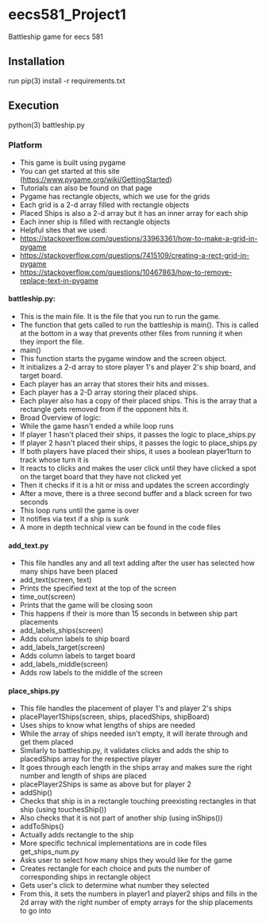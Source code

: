 # eecs581_Project1
Battleship game for eecs 581

## Installation
run pip(3) install -r requirements.txt

## Execution
python(3) battleship.py

### Platform 
- This game is built using pygame
- You can get started at this site (https://www.pygame.org/wiki/GettingStarted)
- Tutorials can also be found on that page
- Pygame has rectangle objects, which we use for the grids
- Each grid is a 2-d array filled with rectangle objects
- Placed Ships is also a 2-d array but it has an inner array for each ship
- Each inner ship is filled with rectangle objects
- Helpful sites that we used:
- https://stackoverflow.com/questions/33963361/how-to-make-a-grid-in-pygame
- https://stackoverflow.com/questions/7415109/creating-a-rect-grid-in-pygame
- https://stackoverflow.com/questions/10467863/how-to-remove-replace-text-in-pygame
#### battleship.py:
- This is the main file. It is the file that you run to run the game.
- The function that gets called to run the battleship is main(). This is called at the bottom in
a way that prevents other files from running it when they import the file.
- main()
- This function starts the pygame window and the screen object.
- It initializes a 2-d array to store player 1's and player 2's ship board, and target
board.
- Each player has an array that stores their hits and misses.
- Each player has a 2-D array storing their placed ships.
- Each player also has a copy of their placed ships. This is the array that a
rectangle gets removed from if the opponent hits it.
- Broad Overview of logic:
- While the game hasn't ended a while loop runs
- If player 1 hasn't placed their ships, it passes the logic to place_ships.py
- If player 2 hasn't placed their ships, it passes the logic to place_ships.py
- If both players have placed their ships, it uses a boolean player1turn to track
whose turn it is
- It reacts to clicks and makes the user click until they have clicked a spot on the
target board that they have not clicked yet
- Then it checks if it is a hit or miss and updates the screen accordingly
- After a move, there is a three second buffer and a black screen for two seconds
- This loop runs until the game is over
- It notifies via text if a ship is sunk
- A more in depth technical view can be found in the code files
#### add_text.py
- This file handles any and all text adding after the user has selected how many ships
have been placed
- add_text(screen, text)
- Prints the specified text at the top of the screen
- time_out(screen)
- Prints that the game will be closing soon
- This happens if their is more than 15 seconds in between ship part placements
- add_labels_ships(screen)
- Adds column labels to ship board
- add_labels_target(screen)
- Adds column labels to target board
- add_labels_middle(screen)
- Adds row labels to the middle of the screen
#### place_ships.py
- This file handles the placement of player 1's and player 2's ships
- placePlayer1Ships(screen, ships, placedShips, shipBoard)
- Uses ships to know what lengths of ships are needed
- While the array of ships needed isn't empty, it will iterate through and get them
placed
- Similarly to battleship.py, it validates clicks and adds the ship to placedShips
array for the respective player
- It goes through each length in the ships array and makes sure the right number
and length of ships are placed
- placePlayer2Ships is same as above but for player 2
- addShip()
- Checks that ship is in a rectangle touching preexisting rectangles in that ship
(using touchesShip())
- Also checks that it is not part of another ship (using inShips())
- addToShips()
- Actually adds rectangle to the ship
- More specific technical implementations are in code files
get_ships_num.py
- Asks user to select how many ships they would like for the game
- Creates rectangle for each choice and puts the number of corresponding ships in
rectangle object
- Gets user's click to determine what number they selected
- From this, it sets the numbers in player1 and player2 ships and fills in the 2d array with
the right number of empty arrays for the ship placements to go into
